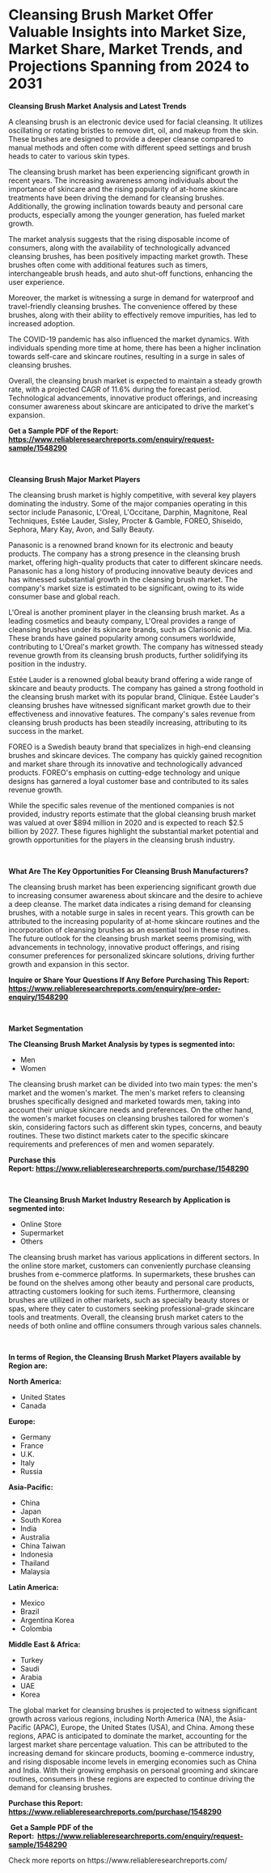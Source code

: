 <p><h1>Cleansing Brush Market Offer Valuable Insights into Market Size, Market Share, Market Trends, and Projections Spanning from 2024 to 2031</h1></p><p><strong>Cleansing Brush Market Analysis and Latest Trends</strong></p>
<p><p>A cleansing brush is an electronic device used for facial cleansing. It utilizes oscillating or rotating bristles to remove dirt, oil, and makeup from the skin. These brushes are designed to provide a deeper cleanse compared to manual methods and often come with different speed settings and brush heads to cater to various skin types.</p><p>The cleansing brush market has been experiencing significant growth in recent years. The increasing awareness among individuals about the importance of skincare and the rising popularity of at-home skincare treatments have been driving the demand for cleansing brushes. Additionally, the growing inclination towards beauty and personal care products, especially among the younger generation, has fueled market growth.</p><p>The market analysis suggests that the rising disposable income of consumers, along with the availability of technologically advanced cleansing brushes, has been positively impacting market growth. These brushes often come with additional features such as timers, interchangeable brush heads, and auto shut-off functions, enhancing the user experience.</p><p>Moreover, the market is witnessing a surge in demand for waterproof and travel-friendly cleansing brushes. The convenience offered by these brushes, along with their ability to effectively remove impurities, has led to increased adoption.</p><p>The COVID-19 pandemic has also influenced the market dynamics. With individuals spending more time at home, there has been a higher inclination towards self-care and skincare routines, resulting in a surge in sales of cleansing brushes.</p><p>Overall, the cleansing brush market is expected to maintain a steady growth rate, with a projected CAGR of 11.6% during the forecast period. Technological advancements, innovative product offerings, and increasing consumer awareness about skincare are anticipated to drive the market's expansion.</p></p>
<p><strong>Get a Sample PDF of the Report:&nbsp; <a href="https://www.reliableresearchreports.com/enquiry/request-sample/1548290">https://www.reliableresearchreports.com/enquiry/request-sample/1548290</a></strong></p>
<p>&nbsp;</p>
<p><strong>Cleansing Brush Major Market Players</strong></p>
<p><p>The cleansing brush market is highly competitive, with several key players dominating the industry. Some of the major companies operating in this sector include Panasonic, L'Oreal, L'Occitane, Darphin, Magnitone, Real Techniques, Estée Lauder, Sisley, Procter & Gamble, FOREO, Shiseido, Sephora, Mary Kay, Avon, and Sally Beauty.</p><p>Panasonic is a renowned brand known for its electronic and beauty products. The company has a strong presence in the cleansing brush market, offering high-quality products that cater to different skincare needs. Panasonic has a long history of producing innovative beauty devices and has witnessed substantial growth in the cleansing brush market. The company's market size is estimated to be significant, owing to its wide consumer base and global reach.</p><p>L'Oreal is another prominent player in the cleansing brush market. As a leading cosmetics and beauty company, L'Oreal provides a range of cleansing brushes under its skincare brands, such as Clarisonic and Mia. These brands have gained popularity among consumers worldwide, contributing to L'Oreal's market growth. The company has witnessed steady revenue growth from its cleansing brush products, further solidifying its position in the industry.</p><p>Estée Lauder is a renowned global beauty brand offering a wide range of skincare and beauty products. The company has gained a strong foothold in the cleansing brush market with its popular brand, Clinique. Estée Lauder's cleansing brushes have witnessed significant market growth due to their effectiveness and innovative features. The company's sales revenue from cleansing brush products has been steadily increasing, attributing to its success in the market.</p><p>FOREO is a Swedish beauty brand that specializes in high-end cleansing brushes and skincare devices. The company has quickly gained recognition and market share through its innovative and technologically advanced products. FOREO's emphasis on cutting-edge technology and unique designs has garnered a loyal customer base and contributed to its sales revenue growth.</p><p>While the specific sales revenue of the mentioned companies is not provided, industry reports estimate that the global cleansing brush market was valued at over $894 million in 2020 and is expected to reach $2.5 billion by 2027. These figures highlight the substantial market potential and growth opportunities for the players in the cleansing brush industry.</p></p>
<p>&nbsp;</p>
<p><strong>What Are The Key Opportunities For Cleansing Brush Manufacturers?</strong></p>
<p><p>The cleansing brush market has been experiencing significant growth due to increasing consumer awareness about skincare and the desire to achieve a deep cleanse. The market data indicates a rising demand for cleansing brushes, with a notable surge in sales in recent years. This growth can be attributed to the increasing popularity of at-home skincare routines and the incorporation of cleansing brushes as an essential tool in these routines. The future outlook for the cleansing brush market seems promising, with advancements in technology, innovative product offerings, and rising consumer preferences for personalized skincare solutions, driving further growth and expansion in this sector.</p></p>
<p><strong>Inquire or Share Your Questions If Any Before Purchasing This Report: <a href="https://www.reliableresearchreports.com/enquiry/pre-order-enquiry/1548290">https://www.reliableresearchreports.com/enquiry/pre-order-enquiry/1548290</a></strong></p>
<p>&nbsp;</p>
<p><strong>Market Segmentation</strong></p>
<p><strong>The Cleansing Brush Market Analysis by types is segmented into:</strong></p>
<p><ul><li>Men</li><li>Women</li></ul></p>
<p><p>The cleansing brush market can be divided into two main types: the men's market and the women's market. The men's market refers to cleansing brushes specifically designed and marketed towards men, taking into account their unique skincare needs and preferences. On the other hand, the women's market focuses on cleansing brushes tailored for women's skin, considering factors such as different skin types, concerns, and beauty routines. These two distinct markets cater to the specific skincare requirements and preferences of men and women separately.</p></p>
<p><strong>Purchase this Report:&nbsp;<a href="https://www.reliableresearchreports.com/purchase/1548290">https://www.reliableresearchreports.com/purchase/1548290</a></strong></p>
<p>&nbsp;</p>
<p><strong>The Cleansing Brush Market Industry Research by Application is segmented into:</strong></p>
<p><ul><li>Online Store</li><li>Supermarket</li><li>Others</li></ul></p>
<p><p>The cleansing brush market has various applications in different sectors. In the online store market, customers can conveniently purchase cleansing brushes from e-commerce platforms. In supermarkets, these brushes can be found on the shelves among other beauty and personal care products, attracting customers looking for such items. Furthermore, cleansing brushes are utilized in other markets, such as specialty beauty stores or spas, where they cater to customers seeking professional-grade skincare tools and treatments. Overall, the cleansing brush market caters to the needs of both online and offline consumers through various sales channels.</p></p>
<p>&nbsp;</p>
<p><strong>In terms of Region, the Cleansing Brush Market Players available by Region are:</strong></p>
<p>
    <p> <strong> North America: </strong>
        <ul>
            <li>United States</li>
            <li>Canada</li>
        </ul>
        </p> 
    <p> <strong> Europe: </strong>
        <ul>
            <li>Germany</li>
            <li>France</li>
            <li>U.K.</li>
            <li>Italy</li>
            <li>Russia</li>
        </ul>
        </p> 
    <p> <strong> Asia-Pacific: </strong>
        <ul>
            <li>China</li>
            <li>Japan</li>
            <li>South Korea</li>
            <li>India</li>
            <li>Australia</li>
            <li>China Taiwan</li>
            <li>Indonesia</li>
            <li>Thailand</li>
            <li>Malaysia</li>
        </ul>
        </p> 
    <p> <strong> Latin America: </strong>
        <ul>
            <li>Mexico</li>
            <li>Brazil</li>
            <li>Argentina Korea</li>
            <li>Colombia</li>
        </ul>
        </p> 
    <p> <strong> Middle East & Africa: </strong>
        <ul>
            <li>Turkey</li>
            <li>Saudi</li>
            <li>Arabia</li>
            <li>UAE</li>
            <li>Korea</li>
        </ul>
    </p>
    </p>
<p><p>The global market for cleansing brushes is projected to witness significant growth across various regions, including North America (NA), the Asia-Pacific (APAC), Europe, the United States (USA), and China. Among these regions, APAC is anticipated to dominate the market, accounting for the largest market share percentage valuation. This can be attributed to the increasing demand for skincare products, booming e-commerce industry, and rising disposable income levels in emerging economies such as China and India. With their growing emphasis on personal grooming and skincare routines, consumers in these regions are expected to continue driving the demand for cleansing brushes.</p></p>
<p><strong>Purchase this Report: <a href="https://www.reliableresearchreports.com/purchase/1548290">https://www.reliableresearchreports.com/purchase/1548290</a></strong></p>
<p>&nbsp;<strong>Get a Sample PDF of the Report:&nbsp;&nbsp;<a href="https://www.reliableresearchreports.com/enquiry/request-sample/1548290">https://www.reliableresearchreports.com/enquiry/request-sample/1548290</a></strong></p>
<p><strong></strong></p>
<p>Check more reports on https://www.reliableresearchreports.com/</p>